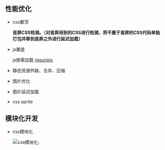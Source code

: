## 性能优化

* css置顶

	**首屏CSS检测。（对首屏用到的CSS进行检测，将不属于首屏的CSS代码单独打包并移到首屏之外进行延迟加载）**

* js置底

	js按需加载 [requirejs](https://github.com/yuhualee/learn-front-end/blob/master/js/require%E5%AD%A6%E4%B9%A0%E7%AC%94%E8%AE%B0%20.md)

* 静态资源外联、合并、压缩
* 图片优化
* 图片延迟加载
* css sprite


## 模块化开发

* css模块化

	![css模块化](http://pic001.cnblogs.com/images/2012/145819/2012121118453097.gif);